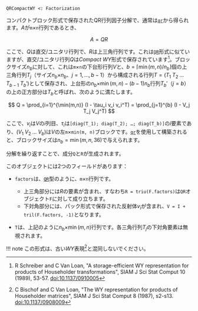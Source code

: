```
QRCompactWY <: Factorization
```

コンパクトブロック形式で保存されたQR行列因子分解で、通常は[`qr`](@ref)から得られます。$A$が`m`×`n`行列であるとき、

$$
A = Q R
$$

ここで、$Q$は直交/ユニタリ行列で、$R$は上三角行列です。これは[`QR`](@ref)形式に似ていますが、直交/ユニタリ行列$Q$は*Compact WY*形式で保存されています[^Schreiber1989]。ブロックサイズ$n_b$に対して、これは`m`×`n`の下台形行列$V$と、$b = \lceil \min(m,n) / n_b \rceil$個の上三角行列$T_j$（サイズ$n_b$×$n_b$、$j = 1, ..., b-1$）から構成される行列$T = (T_1 \; T_2 \; ... \; T_{b-1} \; T_b')$として保存され、上台形の$n_b$×$\min(m,n) - (b-1) n_b$行列$T_b'$（$j=b$）の上の正方部分は$T_b$と呼ばれ、次のように満たします。

$$
Q = \prod_{i=1}^{\min(m,n)} (I - \tau_i v_i v_i^T)
= \prod_{j=1}^{b} (I - V_j T_j V_j^T)
$$

ここで、$v_i$は$V$の$i$列目、$\tau_i$は`[diag(T_1); diag(T_2); …; diag(T_b)]`の$i$要素であり、$(V_1 \; V_2 \; ... \; V_b)$は$V$の左`m`×`min(m, n)`ブロックです。[`qr`](@ref)を使用して構築されると、ブロックサイズは$n_b = \min(m, n, 36)$で与えられます。

分解を繰り返すことで、成分`Q`と`R`が生成されます。

このオブジェクトには2つのフィールドがあります：

  * `factors`は、[`QR`](@ref)型のように、`m`×`n`行列です。

      * 上三角部分には$R$の要素が含まれ、すなわち`R = triu(F.factors)`は`QR`オブジェクト`F`に対して成り立ちます。
      * 下対角部分には、パック形式で保存された反射体$v_i$が含まれ、`V = I + tril(F.factors, -1)`となります。
  * `T`は、上記のように$n_b$×$\min(m,n)$行列です。各三角行列$T_j$の下対角要素は無視されます。

!!! note
    この形式は、古い*WY*表現[^Bischof1987]と混同しないでください。


[^Bischof1987]: C Bischof and C Van Loan, "The WY representation for products of Householder matrices", SIAM J Sci Stat Comput 8 (1987), s2-s13. [doi:10.1137/0908009](https://doi.org/10.1137/0908009)

[^Schreiber1989]: R Schreiber and C Van Loan, "A storage-efficient WY representation for products of Householder transformations", SIAM J Sci Stat Comput 10 (1989), 53-57. [doi:10.1137/0910005](https://doi.org/10.1137/0910005)
